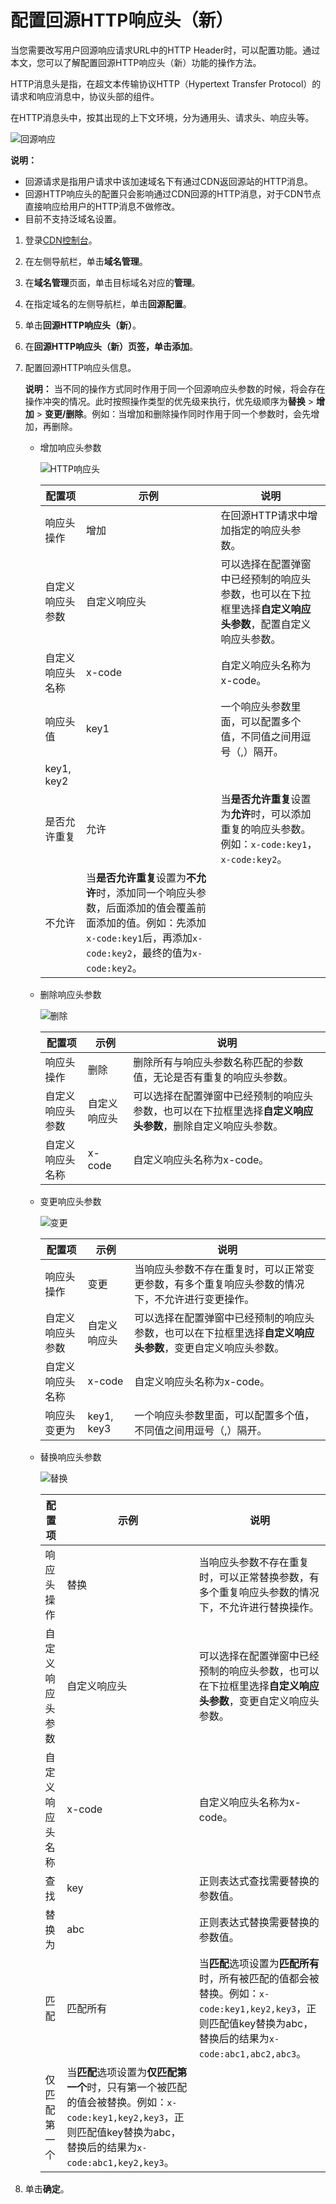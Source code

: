 # 配置回源HTTP响应头（新）

当您需要改写用户回源响应请求URL中的HTTP Header时，可以配置功能。通过本文，您可以了解配置回源HTTP响应头（新）功能的操作方法。

HTTP消息头是指，在超文本传输协议HTTP（Hypertext Transfer Protocol）的请求和响应消息中，协议头部的组件。

在HTTP消息头中，按其出现的上下文环境，分为通用头、请求头、响应头等。

![回源响应](https://static-aliyun-doc.oss-accelerate.aliyuncs.com/assets/img/zh-CN/6764788951/p88049.png)

**说明：**

-   回源请求是指用户请求中该加速域名下有通过CDN返回源站的HTTP消息。
-   回源HTTP响应头的配置只会影响通过CDN回源的HTTP消息，对于CDN节点直接响应给用户的HTTP消息不做修改。
-   目前不支持泛域名设置。

1.  登录[CDN控制台](https://cdn.console.aliyun.com)。

2.  在左侧导航栏，单击**域名管理**。

3.  在**域名管理**页面，单击目标域名对应的**管理**。

4.  在指定域名的左侧导航栏，单击**回源配置**。

5.  单击**回源HTTP响应头（新）**。

6.  在**回源HTTP响应头（新）**页签，单击**添加**。

7.  配置回源HTTP响应头信息。

    **说明：** 当不同的操作方式同时作用于同一个回源响应头参数的时候，将会存在操作冲突的情况。此时按照操作类型的优先级来执行，优先级顺序为**替换** \> **增加** \> **变更/删除**。例如：当增加和删除操作同时作用于同一个参数时，会先增加，再删除。

    -   增加响应头参数

        ![HTTP响应头](https://static-aliyun-doc.oss-accelerate.aliyuncs.com/assets/img/zh-CN/6764788951/p88069.png)

        |配置项|示例|说明|
        |---|--|--|
        |响应头操作|增加|在回源HTTP请求中增加指定的响应头参数。|
        |自定义响应头参数|自定义响应头|可以选择在配置弹窗中已经预制的响应头参数，也可以在下拉框里选择**自定义响应头参数**，配置自定义响应头参数。|
        |自定义响应头名称|x-code|自定义响应头名称为x-code。|
        |响应头值|key1|一个响应头参数里面，可以配置多个值，不同值之间用逗号（,）隔开。|
        |key1, key2|
        |是否允许重复|允许|当**是否允许重复**设置为**允许**时，可以添加重复的响应头参数。例如：`x-code:key1`，`x-code:key2`。|
        |不允许|当**是否允许重复**设置为**不允许**时，添加同一个响应头参数，后面添加的值会覆盖前面添加的值。例如：先添加`x-code:key1`后，再添加`x-code:key2`，最终的值为`x-code:key2`。|

    -   删除响应头参数

        ![删除](https://static-aliyun-doc.oss-accelerate.aliyuncs.com/assets/img/zh-CN/6764788951/p88647.png)

        |配置项|示例|说明|
        |---|--|--|
        |响应头操作|删除|删除所有与响应头参数名称匹配的参数值，无论是否有重复的响应头参数。|
        |自定义响应头参数|自定义响应头|可以选择在配置弹窗中已经预制的响应头参数，也可以在下拉框里选择**自定义响应头参数**，删除自定义响应头参数。|
        |自定义响应头名称|x-code|自定义响应头名称为x-code。|

    -   变更响应头参数

        ![变更](https://static-aliyun-doc.oss-accelerate.aliyuncs.com/assets/img/zh-CN/6764788951/p88648.png)

        |配置项|示例|说明|
        |---|--|--|
        |响应头操作|变更|当响应头参数不存在重复时，可以正常变更参数，有多个重复响应头参数的情况下，不允许进行变更操作。|
        |自定义响应头参数|自定义响应头|可以选择在配置弹窗中已经预制的响应头参数，也可以在下拉框里选择**自定义响应头参数**，变更自定义响应头参数。|
        |自定义响应头名称|x-code|自定义响应头名称为x-code。|
        |响应头变更为|key1, key3|一个响应头参数里面，可以配置多个值，不同值之间用逗号（,）隔开。|

    -   替换响应头参数

        ![替换](https://static-aliyun-doc.oss-accelerate.aliyuncs.com/assets/img/zh-CN/7764788951/p88654.png)

        |配置项|示例|说明|
        |---|--|--|
        |响应头操作|替换|当响应头参数不存在重复时，可以正常替换参数，有多个重复响应头参数的情况下，不允许进行替换操作。|
        |自定义响应头参数|自定义响应头|可以选择在配置弹窗中已经预制的响应头参数，也可以在下拉框里选择**自定义响应头参数**，变更自定义响应头参数。|
        |自定义响应头名称|x-code|自定义响应头名称为x-code。|
        |查找|key|正则表达式查找需要替换的参数值。|
        |替换为|abc|正则表达式替换需要替换的参数值。|
        |匹配|匹配所有|当**匹配**选项设置为**匹配所有**时，所有被匹配的值都会被替换。例如：`x-code:key1,key2,key3`，正则匹配值key替换为abc，替换后的结果为`x-code:abc1,abc2,abc3`。|
        |仅匹配第一个|当**匹配**选项设置为**仅匹配第一个**时，只有第一个被匹配的值会被替换。例如：`x-code:key1,key2,key3`，正则匹配值key替换为abc，替换后的结果为`x-code:abc1,key2,key3`。|

8.  单击**确定**。



